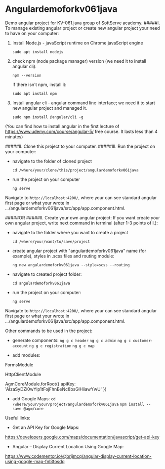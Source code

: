 # Angulardemoforkv061java

Demo angular project for KV-061.java group of SoftServe academy.
#####I. To manage existing angular project or create new angular project your need to have on your computer:
1. Install Node.js - javaScript runtime on Chrome javaScript engine

      `sudo apt install nodejs`

2. check npm (node package manager) version (we need it to install angular cli):
      
      `npm --version` 

    If there isn't npm, install it:

      `sudo apt install npm`

3. Install angular cli - angular command line interface; we need it to start new angular project and managed it.

      `sudo npm install @angular/cli -g`

(You can find how to install angular in the first lecture of https://www.udemy.com/course/angular-5/  free course. It lasts less than 4 minutes)

#####II. Clone this project to your computer.
#####III. Run the project on your computer:
- navigate to the folder of cloned project

     `cd /where/your/clone/this/project/angulardemoforkv061java`

- run the project on your computer

     `ng serve`
      
Navigate to `http://localhost:4200/`, where your can see standard angular first page or what your wrote in .../angulardemoforkv061java/src/app/app.component.html.

#####OR
#####II. Create your own angular project:
  If you want create your own angular project, write next command in terminal (after 1-3 points of I.):

- navigate to the folder where you want to create a project 

    `cd /where/your/want/to/save/project`

- create angular project with "angulardemoforkv061java" name (for example), styles in .scss files and routing module:

    `ng new angulardemoforkv061java --style=scss --routing`
      
- navigate to created project folder:

    `cd angulardemoforkv061java`
      
- run the project on your computer:

    `ng serve`

Navigate to `http://localhost:4200/`, where your can see standard angular first page or what your wrote in .../angulardemoforkv061java/src/app/app.component.html.

  


Other commands to be used in the project:
 - generate components:
`ng g c header`
`ng g c admin`
`ng g c customer-account`
`ng g c registration`
`ng g c map`

 - add modules:
 
 FormsModule
 
 HttpClientModule
 
 AgmCoreModule.forRoot({
       apiKey: 'AIzaSyDZi0wYlp1tFojFhnEeNc8bsGlHiiawYwU'
     })
 
  - add Google Maps:
  `cd /where/your/your/project/angulardemoforkv061java`
  `npm install -- save @agm/core`
 


Useful links:

 - Get an API Key for Google Maps:

https://developers.google.com/maps/documentation/javascript/get-api-key

 - Angular – Display Current Location Using Google Map:

https://www.codementor.io/@brijmcq/angular-display-current-location-using-google-map-fnl3tosdq

